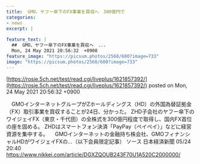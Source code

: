 ```yaml
---
title:  GMO、ヤフー傘下のFX事業を買収へ　300億円で  
categories:
- news
excerpt: |
  
feature_text: |
  ##  GMO、ヤフー傘下のFX事業を買収へ　...
  Mon, 24 May 2021 20:56:32  +0900
feature_image: "https://picsum.photos/2560/600?image=733"
image: "https://picsum.photos/2560/600?image=733"
---
```


[https://rosie.5ch.net/test/read.cgi/liveplus/1621857392/](https://rosie.5ch.net/test/read.cgi/liveplus/1621857392/)
posted on Mon, 24 May 2021 20:56:32  +0900

<!--more-->

　GMOインターネットグループがZホールディングス（HD）の外国為替証拠金（FX）取引事業を買収することが24日、分かった。 ZHD子会社のヤフー傘下のワイジェイFX（東京・千代田）の全株式を300億円程度で取得し、国内FX首位の座を固める。 ZHDはスマートフォン決済「PayPay（ペイペイ）」などに経営資源を集中する。 　GMOインターネットの金融持ち株会社、GMOフィナンシャルHDがワイジェイFXの...（以下会員限定記事） ソース 日本経済新聞 05/24 20:40 https://www.nikkei.com/article/DGXZQOUB243F70U1A520C2000000/
